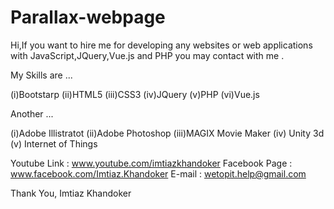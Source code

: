 # Parallax-webpage
Hi,If you want to hire me for developing any websites or web applications with JavaScript,JQuery,Vue.js and PHP you may contact with me .

My Skills are ...

(i)Bootstarp (ii)HTML5 (iii)CSS3 (iv)JQuery (v)PHP (vi)Vue.js

Another ...

(i)Adobe Illistratot (ii)Adobe Photoshop (iii)MAGIX Movie Maker (iv) Unity 3d (v) Internet of Things

Youtube Link : www.youtube.com/imtiazkhandoker Facebook Page : www.facebook.com/Imtiaz.Khandoker E-mail : wetopit.help@gmail.com

Thank You, Imtiaz Khandoker
